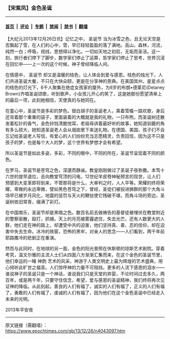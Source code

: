 ### 【宋紫凤】金色圣诞

---

#### [首页](../../../..?n4043097) &nbsp;|&nbsp; [评论](../../../../../epoch-comment?n4043097) &nbsp;|&nbsp; [专题](../../../../../epoch-special?n4043097) &nbsp;|&nbsp; [禁闻](../../../../../epoch-news?n4043097) &nbsp;|&nbsp; [禁书](../../../../../books?n4043097) &nbsp;|&nbsp; [翻墙](https://github.com/gfw-breaker/nogfw/blob/master/README.md?n4043097)


<div class="post_content" id="artbody" itemprop="articleBody">
 <!-- article content begin -->
 <p>
  【大纪元2013年12月26日讯】记忆之中，
  <ok href="https://www.epochtimes.com/gb/tag/%E5%9C%A3%E8%AF%9E%E8%8A%82.html">
   圣诞节
  </ok>
  当为冰雪之色，且无论天空是否飘起了雪，在人们的心中，雪，早已轻轻盈盈的落了满地。高山，森林，河流，纯然一白；呼吸，视线，思想得以净化。一切如天地之初启，无垢而圣洁。这一刻，旅行者们停下了脚步，数学家们停止了运算，哲学家们停止了思考，世界沉浸在回忆中——上一次的这个时候，神子曾经降临人间。
 </p>
 <p>
  在情感中，
  <ok href="https://www.epochtimes.com/gb/tag/%E5%9C%A3%E8%AF%9E%E8%8A%82.html">
   圣诞节
  </ok>
  却又是温暖的桔色，让人体会到爱与感恩。桔色的烛光下，人们共进圣诞大餐，不只在大快朵颐，更是在分享神的恩典。在美国宾州，星星点点的桔色的灯光下，6千人聚集在绝症女孩家的屋外，为8岁的布朗•德莱尼(Delaney Brown)齐唱圣诞颂歌，听到歌声，小女孩儿开心的笑了，这是她那份愿望清单上的最后一项，此刻她相信，天使真的与她同在。
 </p>
 <p>
  在童心中，圣诞节是多彩的梦色。银白胡子的圣诞老人，乘着雪橇一路欢歌，身后还背着那个重重的袋子，里面装着的大概就是我的礼物，一只布熊。而圣诞树还散发着松针的香气，金色铃铛清脆悦耳，老祖母讲着最好听的故事，她知道驯鹿的角有多么硕大，她知道圣诞老人会从烟囱里下来送礼物。在德国、美国，孩子们不会忘记给圣诞老人写信，有爱心的人们纷纷充当志愿精灵，负责回信，因为这不只是孩子的梦，也是每个大人的梦，这个世界有梦想才会有希望。
 </p>
 <p>
  所以圣诞节是如此多姿，多彩，不同的眼中，不同的所在，圣诞节呈现着不同的颜色。
 </p>
 <p>
  在罗马，圣诞节是苍穹之色，深邃而静谧。教皇刚刚做过了圣诞子夜弥撒。本笃十六世的提早退位，击向教堂穹顶的闪电，12世纪羊皮卷神秘预言的现世，让人们预感到大变革即将到来，不管那将是什么，大审判之时，人人平等。荣耀的终将荣耀，卑微的永远卑微，譬如黑色苍穹之下，曾经，圣徒们被投进狮群的那个大角斗场早已被岁月风化，地震的惩罚与天火的鞭挞使它残破不堪，而角斗场的旁边，圣诞树依旧常青，缀满了彩灯。
 </p>
 <p>
  在中国南乐，圣诞节却是黑暗之色。数百名前去做祷告的基督徒被埋伏在教堂附近的警察驱散，殴打，抓捕，天上的月亮被雾霾遮住，失去光芒。还有人数更大的人群，他们走在神的路上，却遭受中共的迫害，他们坚持真、善、忍的信仰，却在迫害中失去生命。冰冷的铁窗，恐怖的黑牢，对亲人的思念——人们看到，两千年前耶路撒冷的悲剧正在重演。
 </p>
 <p>
  然而与此同时，在地球的另一面，金色的阳光普照在休斯顿的琼斯艺术剧院。穿着考究，温文尔雅的主流人士们从四面八方渐渐汇集而来，在这个金色的圣诞节里，他们幸运的一睹
  <ok href="https://www.epochtimes.com/gb/tag/%E7%A5%9E%E9%9F%B5.html">
   神韵
  </ok>
  艺术的风采，神游于人类文明史上最为辉煌的艺术盛典，用心倾听此旷世之福音。人们惊呼神的力量不可阻挡，更多的人流下感恩的泪水——谁说神子的圣诞只是一个神话，谁说我们只是天堂的弃婴，不论时间过去多久，两百年，或是两千年，只要守住信念，希望，爱与感恩的圣诞精神，我们终将再次见证神的降临。从此刻起，善良的人们有福了，诚实的人们有福了，正义的人们有福了，勇敢的人们有福了，虔诚的人们有福了，因为他们在这个金色圣诞中已经走入未来的光明。
 </p>
 <p>
  2013年平安夜
 </p>
 <p>
  <!-- article content end -->
  <div id="below_article_ad">
  </div>
 </p>
</div>


---

原文链接（需翻墙）：https://www.epochtimes.com/gb/13/12/26/n4043097.htm